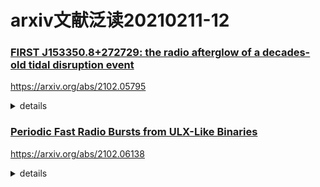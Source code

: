 # arxiv文献泛读20210211-12

### [FIRST J153350.8+272729: the radio afterglow of a decades-old tidal disruption event](./2102.05795.pdf)

https://arxiv.org/abs/2102.05795

<details>
<summary>details</summary>
Authors: Vikram Ravi, Hannah Dykaar, Jackson Codd, Ginevra Zaccagnini, Dillon Dong, Maria R. Drout, Bryan M. Gaensler, Gregg Hallinan, Casey Law
Comments: 10 pages, 3 figures, 1 table, submitted to AAS Journals (ApJ)

We present the discovery of the fading radio transient FIRST J153350.8+272729. The source had a maximum observed 5-GHz radio luminosity of 8×10^39 erg s−1 in 1986, but by 2019 had faded by a factor of nearly 400. It is located 0.15 arcsec from the center of a galaxy (SDSS J153350.89+272729) at 147 Mpc, which shows weak Type II Seyfert activity. We show that a tidal disruption event (TDE) is the preferred scenario for FIRST J153350.8+272729, although it could plausibly be interpreted as the afterglow of a long-duration gamma-ray burst. This is only the second TDE candidate to be first discovered at radio wavelengths. Its luminosity fills a gap between the radio afterglows of sub-relativistic TDEs in the local universe, and relativistic TDEs at high redshifts. The unusual properties of FIRST J153350.8+272729 (ongoing nuclear activity in the host galaxy, high radio luminosity) motivate more extensive TDE searches in untargeted radio surveys. 

- 变暗的射电暂现源 FIRST J153350.8+272729
- 5-GHz光度在1986年极大（$8\times 10^{39} erg/s$），到2019年衰减了400倍。
- 距离一星系中心0.15角秒，光度距离147 Mpc（红移z=0.03243 ± 0.00001），该星系具有弱的II型Seyfert活动。
- 作者认为该射电源的对应体为TDE事件，尽管也可能是长伽玛暴的余辉。
- 这是第二个首先在射电波段被发现的TDE候选体。
- 该源的光度填补了邻近宇宙亚相对论TDE以及高红移相对论TDE之间射电余辉的空缺。
- 该源特殊的性质（宿主星系持续的核活动 nuclear activity 以及高射电光度）促使在射电巡天中进行更多TDE的搜寻。

---

- Q
  - 是先发现的这个源，做了证认后发现是一个之前已经观测过的源吗？1986年是怎么样观测的？
  - 什么是II型Seyfert活动？一种星系核活动？
  - 之前一直没有对该源分类吗，为什么认为是TDE事件？TDE事件的射电余辉能持续多久？为什么也可以用长伽玛暴解释，长爆的射电余辉可以持续这么久吗？
  - 为什么其它波段没有发现该源？
  - TDE射电余辉光度与红移有关？TDE的相对论性与红移有关？

---

- A
  - 对VLASS一期前半(VLASS1.1， 应该是2017年)的数据以及FIRST(VLA Faint Images of the Radio Sky at Twenty centimeters) survey(1994-1999)的数据进行对比发现的。该源曾在1995年被FIRST探测到（流量密度9.7 mJy），但VLASS在2017年没有探测到（这是作者进行对比的一个标准，即找那些FIRST有，VLASS1.1没有的）。更进一步的数据搜索发现该源在1986年和1987年被Green Bank望远镜探测到，4.85GHz平均流量密度为51mJy。

    ![table1](./2102.05795_tab1.png)

  - 该源曾出现在Green Bank 300-foot telescope 6 cm survey catalog中。

  - 作者在2019.3.14用VLA进行多波段观测，重新探测到了该源，5GHz流量密度仅为132$\mu$Jy（基本相当于上限）。33年内衰减400被，表明这是一个transient。

    ![fig1](./2102.05795_fig1.png)

  - II型Seyfert 活动特征

    ![Seyfert](./2102.05795_seyfert.png)

    - Seyfert星系核拥有非常明亮的辐射，中心存在超大质量黑洞及其吸积盘，主要光谱特征是具有强发射线。根据谱线特征不同分为不同的类型。大体上I型宽线居多，II型窄线居多。[wiki](https://en.wikipedia.org/wiki/Seyfert_galaxy)

    ![seyfert2](./wiki_seyfert.png)

  - 对应体证认基本上是用排除法，排除了AGN的变化以及长爆余辉的情形。

    ![3p](./2102.05795_3possies.png)
    - 排除AGN活动

      - 作者分别计算了ROSAT/PSPC1990年和1991年在该源位置的上限，基于一定假设得出2-10KeV光度上限$L_X < 3.0 \times 10^{42} erg/s$ 以及 $L_X < 2.6 \times 10^{41} erg/s$。根据星系黑洞质量和吸积物质的射电与X波段光度关系，作者计算出相应射电光度上限应该为$4.8 \times 10^{38} erg/s$以及$9.8\times 10^{37} erg/s$，对应3.7mJy和0.8mJy。

        ![notagn](./2102.05795_notagn.png)

    - 排除LGRB

  ![notgrb](./2102.05795_notgrb.png)

  - 该源在射电光度上填补了三个相对论性TDE事件及剩余的有射电探测的TDE事件间的空缺。相对论性TDE指具有相对论性喷流。不清楚剩余TDE的红移都是多少，估计射电光度不一定和红移有关系。

    ![fig2](./2102.05795_fig2.png)

    ![re](2102.05795_relativisticTDE.png)

    - implications?

---

- Knowledges
  - the radio emission generated by extragalactic explosions (e.g., supernovae, γ-ray bursts, and TDEs) is enhanced in the presence of **more energetic outflows,and denser circum-explosion material**.

</details>

### [Periodic Fast Radio Bursts from ULX-Like Binaries](./2102.06138.pdf)

https://arxiv.org/abs/2102.06138

<details>
<summary>details</summary>

Authors: Navin Sridhar, Brian D. Metzger, Paz Beniamini et al.

The discovery of periodicity in the arrival times of the fast radio bursts (FRB) from two repeating sources poses a potential challenge to oft studied magnetar scenarios. However, models which postulate that FRB emission results from relativistic magnetized shocks, or magnetic reconnection in a striped outflow, are not necessarily specific to magnetar engines, instead requiring only the impulsive injection of relativistic energy into a dense magnetized medium. Motivated thus, we outline a new scenario in which FRBs are powered by short-lived relativistic outflows ("flares") from accreting black hole or neutron star systems, which propagate into the cavity of the pre-existing ("quiescent") jet. In order to reproduce FRB luminosities and rates, we are driven to consider binaries of stellar-mass compact objects undergoing super-Eddington mass transfer, similar to those which characterize some ultra-luminous X-ray (ULX) sources. Indeed, the host galaxies of FRBs, and their spatial offsets within their hosts, show broad similarities to those of ULX. Periodicity on timescales of days to years could be attributed to precession (e.g., Lens-Thirring) of the polar accretion funnel, along which the FRB emission is geometrically and relativistically beamed, across the observer line of sight. Accounting for the most luminous FRBs via accretion power may require a population of binaries undergoing brief-lived phases of unstable (dynamical timescale) mass transfer. This could lead to secular evolution in the burst properties of some repeating FRB sources on timescales as short as months to years, followed by a transient optical/IR counterpart akin to a luminous red nova or dusty common envelope transient. We encourage targeted FRB searches of known ULX sources. 

- FRB不一定起源于磁星，只需要存在“the impulsive injection of relativistic energy into a dense magnetized medium”。
- 作者提出FRB可能源于于吸积中的黑洞或中子星系统中短暂存在的相对论性外流（耀发），它们传播到cavity of the pre-existing ("quiescent") jet 从而造成FRB。？？？
- 作者考虑了正经历“super-Eddington mass transfer”的太阳质量致密双星的模型，与ULX（ultra-luminous X-ray soruces）的模型类似。
- 这种情形下，FRB的周期性可能来自于吸积系统的进动。
- 那些最亮的FRB可能产生于质量转移不稳定的双星，这样会导致爆发性质的演化（月到年），并且伴随与“a luminous red nova or dusty common envelope transient”相似的光学/红外暂现源对应体。

![fig1](2102.06138_fig1.png)
![fig1note](2102.06138_fig1_note.png)

</details>

